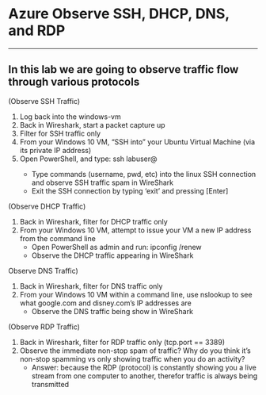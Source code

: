 # Azure Observe SSH, DHCP, DNS, and RDP
---
In this lab we are going to observe traffic flow through various protocols 
---

(Observe SSH Traffic)
1. Log back into the windows-vm
2. Back in Wireshark, start a packet capture up
3. Filter for SSH traffic only
4. From your Windows 10 VM, “SSH into” your Ubuntu Virtual Machine (via its private IP address)
5. Open PowerShell, and type: ssh labuser@<private IP address>
   - Type commands (username, pwd, etc) into the linux SSH connection and observe SSH traffic spam in WireShark
   - Exit the SSH connection by typing ‘exit’ and pressing [Enter]

(Observe DHCP Traffic)
1. Back in Wireshark, filter for DHCP traffic only
2. From your Windows 10 VM, attempt to issue your VM a new IP address from the command line
   - Open PowerShell as admin and run: ipconfig /renew
   - Observe the DHCP traffic appearing in WireShark

Observe DNS Traffic)
1. Back in Wireshark, filter for DNS traffic only
2. From your Windows 10 VM within a command line, use nslookup to see what google.com and disney.com’s IP addresses are
   - Observe the DNS traffic being show in WireShark

(Observe RDP Traffic)
1. Back in Wireshark, filter for RDP traffic only (tcp.port == 3389)
2. Observe the immediate non-stop spam of traffic? Why do you think it’s non-stop spamming vs only showing traffic when you do an activity?
   - Answer: because the RDP (protocol) is constantly showing you a live stream from one computer to another, therefor traffic is always being transmitted

